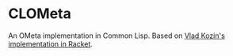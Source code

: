 CLOMeta
=======

An OMeta implementation in Common Lisp. Based on [Vlad Kozin's implementation in Racket](https://github.com/vkz/ometa-racket).
